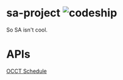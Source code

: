 sa-project ![codeship](https://www.codeship.io/projects/0435cf00-9cdc-0131-26b1-1aaa96d08c73/status)
==========
So SA isn't cool.

APIs
====
[OCCT Schedule](https://occtransport.org/index.php/schedules#)
